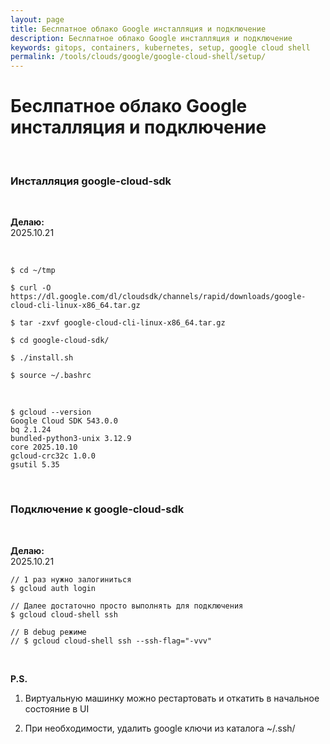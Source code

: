 ```yaml
---
layout: page
title: Беслпатное облако Google инсталляция и подключение
description: Беслпатное облако Google инсталляция и подключение
keywords: gitops, containers, kubernetes, setup, google cloud shell
permalink: /tools/clouds/google/google-cloud-shell/setup/
---
```


# Беслпатное облако Google инсталляция и подключение

<br/>

### Инсталляция google-cloud-sdk

<br/>

**Делаю:**  
2025.10.21

<br/>

```
$ cd ~/tmp

$ curl -O https://dl.google.com/dl/cloudsdk/channels/rapid/downloads/google-cloud-cli-linux-x86_64.tar.gz

$ tar -zxvf google-cloud-cli-linux-x86_64.tar.gz

$ cd google-cloud-sdk/

$ ./install.sh

$ source ~/.bashrc
```

<br/>

```
$ gcloud --version
Google Cloud SDK 543.0.0
bq 2.1.24
bundled-python3-unix 3.12.9
core 2025.10.10
gcloud-crc32c 1.0.0
gsutil 5.35
```

<br/>

### Подключение к google-cloud-sdk

<br/>

**Делаю:**  
2025.10.21

```
// 1 раз нужно залогиниться
$ gcloud auth login

// Далее достаточно просто выполнять для подключения
$ gcloud cloud-shell ssh

// В debug режиме
// $ gcloud cloud-shell ssh --ssh-flag="-vvv"
```

<br/>

**P.S.**

1. Виртуальную машинку можно рестартовать и откатить в начальное состояние в UI

2. При необходимости, удалить google ключи из каталога ~/.ssh/
